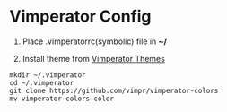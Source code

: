 # Vimperator Config

1. Place .vimperatorrc(symbolic) file in **~/**

2. Install theme from  [Vimperator Themes](https://github.com/vimpr/vimperator-colors)
  ```
  mkdir ~/.vimperator
  cd ~/.vimperator
  git clone https://github.com/vimpr/vimperator-colors
  mv vimperator-colors color
  ```
